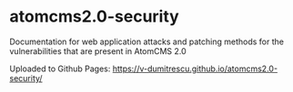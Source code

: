 # atomcms2.0-security
Documentation for web application attacks and patching methods for the vulnerabilities that are present in AtomCMS 2.0

Uploaded to Github Pages: https://v-dumitrescu.github.io/atomcms2.0-security/

